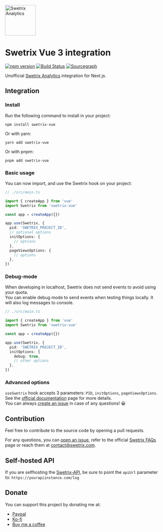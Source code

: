 <img src="https://swetrix.com/assets/logo_blue.svg" alt="Swetrix Analytics" height="100" />

# Swetrix Vue 3 integration

[![npm version](https://img.shields.io/npm/v/swetrix-vue.svg)](https://www.npmjs.com/package/swetrix-vue)
[![Build Status](https://github.com/ansidev/swetrix-vue/workflows/publish_npm_package/badge.svg)](https://github.com/ansidev/swetrix-vue/actions/workflows/publish.yml)
[![Sourcegraph](https://sourcegraph.com/github.com/ansidev/swetrix-vue/-/badge.svg)](https://sourcegraph.com/github.com/ansidev/swetrix-vue?badge)

Unofficial [Swetrix Analytics](https://go2.vn/roke5) integration for Next.js.

## Integration

### Install

Run the following command to install in your project:

```
npm install swetrix-vue
```

Or with yarn:

```
yarn add swetrix-vue
```

Or with pnpm:

```
pnpm add swetrix-vue
```

### Basic usage

You can now import, and use the Swetrix hook on your project:

```typescript
// ./src/main.ts

import { createApp } from 'vue'
import Swetrix from 'swetrix-vue'

const app = createApp({})

app.use(Swetrix, {
  pid: 'SWETRIX_PROJECT_ID',
  // optional options
  initOptions: {
    // options
  },
  pageViewsOptions: {
    // options
  },
})
```

### Debug-mode

When developing in localhost, Swetrix does not send events to avoid using your quota. \
You can enable debug mode to send events when testing things locally. It will also log messages to console.

```typescript
// ./src/main.ts

import { createApp } from 'vue'
import Swetrix from 'swetrix-vue'

const app = createApp({})

app.use(Swetrix, {
  pid: 'SWETRIX_PROJECT_ID',
  initOptions: {
    debug: true,
    // other options
  },
})
```

### Advanced options
`useSwetrix` hook accepts 3 parameters: `PID`, `initOptions`, `pageViewsOptions`. \
See the [official documentation](https://swetrix.com/docs) page for more details. \
You can always [create an issue](https://github.com/ansidev/swetrix-vue/issues/new) in case of any questions! 😀

## Contribution

Feel free to contribute to the source code by opening a pull requests.

For any questions, you can [open an issue](https://github.com/ansidev/swetrix-vue/issues/new), refer to the official [Swetrix FAQs](https://swetrix.com/#faq) page or reach them at contact@swetrix.com.

## Self-hosted API
If you are selfhosting the [Swetrix-API](https://github.com/Swetrix/swetrix-api), be sure to point the `apiUrl` parameter to: `https://yourapiinstance.com/log`

## Donate

You can support this project by donating me at:
- [Paypal](https://paypal.me/ansidev)
- [Ko-fi](https://ko-fi.com/ansidev)
- [Buy me a coffee](https://buymeacoffee.com/ansidev)
